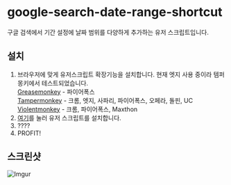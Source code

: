 # google-search-date-range-shortcut
구글 검색에서 기간 설정에 날짜 범위를 다양하게 추가하는 유저 스크립트입니다.
## 설치
1. 브라우저에 맞게 유저스크립트 확장기능을 설치합니다. 현재 엣지 사용 중이라 템퍼몽키에서 테스트되었습니다.  
[Greasemonkey](https://www.greasespot.net/) - 파이어폭스  
[Tampermonkey](https://tampermonkey.net/) - 크롬, 엣지, 사파리, 파이어폭스, 오페라, 돌핀, UC  
[Violentmonkey](https://violentmonkey.github.io/) - 크롬, 파이어폭스, Maxthon
2. [여기](https://raw.githubusercontent.com/joyfuI/google-search-date-range-shortcut/master/google-search-date-range-shortcut.user.js)를 눌러 유저 스크립트를 설치합니다.
3. ????
4. PROFIT!
## 스크린샷
![Imgur](https://i.imgur.com/qV2hDH7.png)
